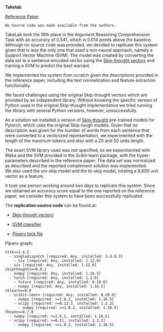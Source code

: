 **Takelab**

[Reference Paper](https://www.aclweb.org/anthology/S18-1192/)

```
No Source code was made available from the authors.
```


TakeLab took the 16th place in the Argument Reasoning Comprehension Task with an accuracy of 0.541, which is 0.014 points above the baseline.
Although no source code was provided, we decided to replicate this system given that is was the only one that used a non-neural approach, namely a Support Vector Machine (SVM).
The model was created by converting the data set to a sentence encoded vector using the [Skip-thought vectors](https://arxiv.org/abs/1506.06726) and training a SVM to predict the best warrant.

We implemented the system from scratch given the descriptions provided in the reference paper, including the text normalization and feature extraction functionality.

We faced challenges using the original Skip-thought vectors which are provided by an independent library.
Without knowing the specific version of Python used in the original Skip-thought implementation we tried running the library with several Python versions, however, unsuccessfully.

As a solution we installed a version of [Skip-thought](ttps://pypi.org/project/skipthoughts/) pre-trained models for Pytorch, which uses the original Skip-tough models.
Given that no description was given for the number of words from each sentence that were converted to a vectorized representation, we experimented with the length of the maximum tokens and also with a 20 and 50 units length.

The exact SVM library used was not specified, so we experimented with Weka and the SVM provided in the Scikit-learn package, with the hyper-parameters described in the reference paper.
The data set was normalized as described and the reported complement solution was implemented.  
We also used the uni-skip model and the bi-skip model, totaling a 9,600 unit vector as a feature.

It took one person working around two days to replicate this system.
Since we obtained an accuracy score equal to the one reported on the reference paper, we consider this system to have been successfully replicated.

The **replication source code** can be found at:

* [Skip-though vectors](https://portulanclarin.net/)

* [SVM classifier](takelab_svm.py)

* [Pipenv lock file](takelab_Pipfile.lock)


Pipenv graph:

```
nltk==3.4.5
  - singledispatch [required: Any, installed: 3.4.0.3]
    - six [required: Any, installed: 1.12.0]
  - six [required: Any, installed: 1.12.0]
skipthoughts==0.0.1
  - numpy [required: Any, installed: 1.16.5]
  - torch [required: Any, installed: 1.3.0]
    - future [required: Any, installed: 0.18.0]
    - numpy [required: Any, installed: 1.16.5]
sklearn==0.0
  - scikit-learn [required: Any, installed: 0.20.0]
    - numpy [required: >=1.8.2, installed: 1.16.5]
    - scipy [required: >=0.13.3, installed: 1.2.2]
      - numpy [required: >=1.8.2, installed: 1.16.5]
Theano==0.7.0
  - numpy [required: >=1.6.2, installed: 1.16.5]
  - scipy [required: >=0.11, installed: 1.2.2]
    - numpy [required: >=1.8.2, installed: 1.16.5]
```
